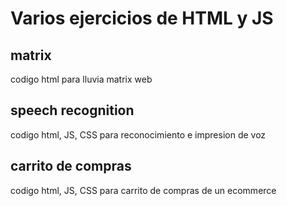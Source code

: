 # Varios ejercicios de HTML y JS
## matrix
codigo html para lluvia matrix web
## speech recognition
codigo html, JS, CSS para reconocimiento e impresion de voz
## carrito de compras
codigo html, JS, CSS para carrito de compras de un ecommerce
